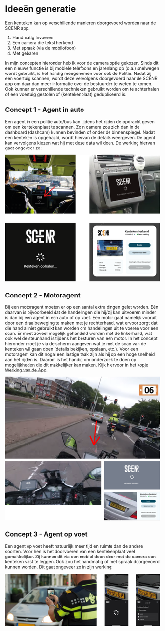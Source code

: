 # Ideeën generatie

Een kenteken kan op verschillende manieren doorgevoerd worden naar de SCENR app.

1. Handmatig invoeren
2. Een camera die tekst herkend
3. Met spraak (via de mobilofoon)
4. Met gebaren

In mijn concepten hieronder heb ik voor de camera optie gekozen. Sinds dit een nieuwe functie is bij mobiele telefoons en jarenlang op (o.a.) snelwegen wordt gebruikt, is het handig meegenomen voor ook de Politie. Nadat zij een voertuig scannen, wordt deze vervolgens doorgevoerd naar de SCENR app om daar dan meer informatie over de bestuurder te weten te komen. Ook kunnen er verschillende technieken gebruikt worden om te achterhalen of een voertuig gestolen of (kentekenplaat) gedupliceerd is.



## Concept 1 - Agent in auto

Een agent in een politie auto/bus kan tijdens het rijden de opdracht geven om een kentekenplaat te scannen. Zo'n camera zou zich dan in de dashboard (dashcam) kunnen bevinden of onder de binnenspiegel. Nadat een kenteken is opgehaald, wordt hiervan de details weergeven. De agent kan vervolgens kiezen wat hij met deze data wil doen. De werking hiervan gaat ongeveer zo:

![](../../.gitbook/assets/Concept-AgentInAuto.png)

## Concept 2 - Motoragent

Bij een motoragent moeten er op een aantal extra dingen gelet worden. Eén daarvan is bijvoorbeeld dat de handelingen die hij/zij kan uitvoeren minder is dan bij een agent in een auto of op voet. Een motor gaat namelijk vooruit door een draaibeweging te maken met je rechterhand, wat ervoor zorgt dat die hand al niet gebruikt kan worden om handelingen uit te voeren voor een scan. Er moet zoveel mogelijk gehandeld worden met de linkerhand, wat ook wel de steunhand is tijdens het besturen van een motor. In het concept hieronder moet je via de scherm aangeven wat je met de scan van de kenteken wil gaan doen (details bekijken, opslaan, etc.). Voor een motoragent kan dit nogal een lastige taak zijn als hij op een hoge snelheid aan het rijden is. Daarom is het handig om onderzoek te doen op mogelijkheden die dit makkelijker kan maken. Kijk hiervoor in het kopje [Werking van de App](broken-reference).

![](../../.gitbook/assets/Concept-Motoragent.png)

## Concept 3 - Agent op voet

Een agent op voet heeft natuurlijk meer tijd en ruimte dan de andere soorten. Voor hen is het doorvoeren van een kentekenplaat veel gemakkelijker. Zij kunnen dit via een mobiel doen door met de camera een kenteken vast te leggen. Ook zou het handmatig of met spraak doorgevoerd kunnen worden. Dit gaat ongeveer zo in zijn werking:

![](../../.gitbook/assets/Concept-AgentOpVoet.png)



